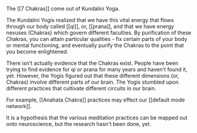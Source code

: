 The [[7 Chakras]] come out of Kundalini Yoga.

The Kundalini Yogis realized that we have this vital energy that flows through our body called [[qi]], or, [[prana]], and that we have energy nexuses (Chakras) which govern different faculties. By purification of these Chakras, you can attain particular qualities - fix certain parts of your body or mental functioning, and eventually purify the Chakras to the point that you become enlightened.

There isn't actually evidence that the Chakras exist. People have been trying to find evidence for qi or prana for many years and haven't found it, yet. However, the Yogis figured out that these different dimensions (or, Chakras) involve different parts of our brain. The Yogis stumbled upon different practices that cultivate different circuits in  our brain.

For example, [[Anahata Chakra]] practices may effect our [[default mode network]].

It is a hypothesis that the various meditation practices can be mapped out onto neuroscience, but the research hasn't been done, yet.
